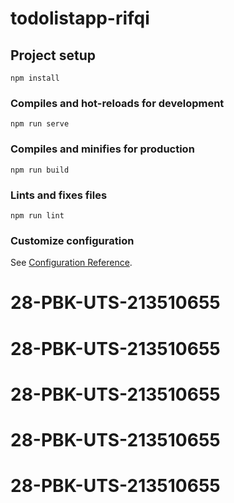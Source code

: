 # todolistapp-rifqi

## Project setup
```
npm install
```

### Compiles and hot-reloads for development
```
npm run serve
```

### Compiles and minifies for production
```
npm run build
```

### Lints and fixes files
```
npm run lint
```

### Customize configuration
See [Configuration Reference](https://cli.vuejs.org/config/).
# 28-PBK-UTS-213510655
# 28-PBK-UTS-213510655
# 28-PBK-UTS-213510655
# 28-PBK-UTS-213510655
# 28-PBK-UTS-213510655
